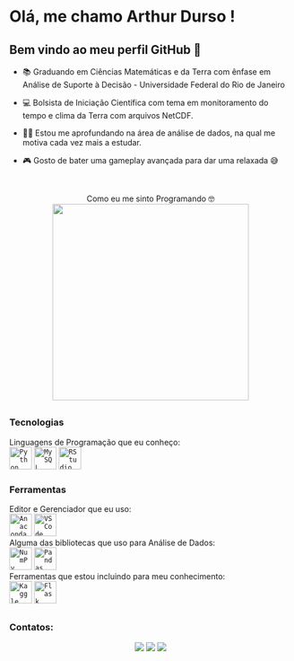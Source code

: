 # Olá, me chamo Arthur Durso ! 

## Bem vindo ao meu perfil GitHub 👋


- 📚 Graduando em Ciências Matemáticas e da Terra com ênfase em Análise de Suporte à Decisão - Universidade Federal do Rio de Janeiro

- 💻 Bolsista de Iniciação Científica com tema em monitoramento do tempo e clima da Terra com arquivos NetCDF.

- 👩‍💻 Estou me aprofundando na área de análise de dados, na qual me motiva cada vez mais a estudar.

- 🎮 Gosto de bater uma gameplay avançada para dar uma relaxada 😅
<br/>

<p align="center">
  Como eu me sinto Programando 🤓 <br/>
  <img src="https://media.giphy.com/media/10zxDv7Hv5RF9C/giphy.gif" width="350">
</p>


##

### Tecnologias
Linguagens de Programação que eu conheço:<br/>
<code><img src="https://cdn.jsdelivr.net/gh/devicons/devicon/icons/python/python-original.svg" width="40" height="40" title = 'Python' /></code>
<code><img src="https://cdn.jsdelivr.net/gh/devicons/devicon/icons/mysql/mysql-original.svg" width="40" height="40" title = 'MySQL' /></code>
<code><img src="https://cdn.jsdelivr.net/gh/devicons/devicon/icons/rstudio/rstudio-original.svg" width="40" height="40" title = 'RStudio' /></code>
<br/>
### Ferramentas
Editor e Gerenciador que eu uso: <br/>
<code><img src="https://cdn.jsdelivr.net/gh/devicons/devicon/icons/anaconda/anaconda-original.svg" width="40" height="40" title = 'Anaconda' /></code>
<code><img src="https://cdn.jsdelivr.net/gh/devicons/devicon/icons/vscode/vscode-original-wordmark.svg" width="40" height="40" title = 'VS Code' /></code>
<br/>
Alguma das bibliotecas que uso para Análise de Dados:
<br/>
<code><img src="https://cdn.jsdelivr.net/gh/devicons/devicon/icons/numpy/numpy-original-wordmark.svg" width="40" height="40" title = 'NumPy' /></code>
<code><img src="https://cdn.jsdelivr.net/gh/devicons/devicon/icons/pandas/pandas-original-wordmark.svg" width="40" height="40" title = 'Pandas' /></code>
<br/>
Ferramentas que estou incluindo para meu conhecimento:
<br/>
<code><img src="https://cdn.jsdelivr.net/gh/devicons/devicon/icons/kaggle/kaggle-original-wordmark.svg" width="40" height="40" title = 'Kaggle' /></code>
<code><img src="https://cdn.jsdelivr.net/gh/devicons/devicon/icons/flask/flask-original.svg" width="40" height="40" title = 'Flask' /></code>

##
### Contatos:

<div align="center"> 
 <a href="https://www.instagram.com/arthurdurso_/" target="_blank"><img src="https://img.shields.io/badge/-Instagram-%23E4405F?style=for-the-badge&logo=instagram&logoColor=white" target="_blank"></a>
<a href = "mailto:dursoarthur@gmail.com"><img src="https://img.shields.io/badge/Gmail-D14836?style=for-the-badge&logo=gmail&logoColor=white" target="_blank"></a>
<a href="https://www.linkedin.com/in/arthurdurso" target="_blank"><img src="https://img.shields.io/badge/-LinkedIn-%230077B5?style=for-the-badge&logo=linkedin&logoColor=white" target="_blank"></a>   
</div>
